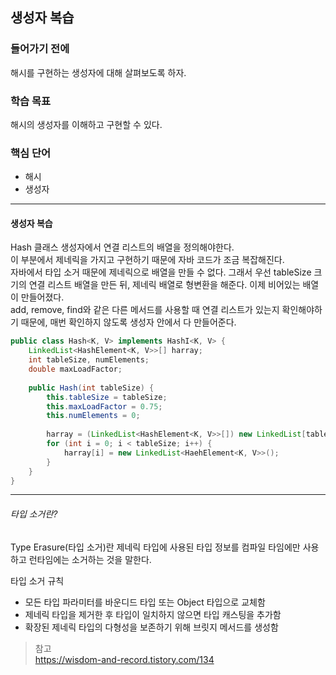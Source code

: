## 생성자 복습

### 들어가기 전에
해시를 구현하는 생성자에 대해 살펴보도록 하자.

### 학습 목표
해시의 생성자를 이해하고 구현할 수 있다.

### 핵심 단어
- 해시
- 생성자

---
#### 생성자 복습
Hash 클래스
생성자에서 연결 리스트의 배열을 정의해야한다.  
이 부분에서 제네릭을 가지고 구현하기 때문에 자바 코드가 조금 복잡해진다.  
자바에서 타입 소거 때문에 제네릭으로 배열을 만들 수 없다. 그래서 우선 tableSize 크기의 연결 리스트 배열을 만든 뒤, 제네릭 배열로 형변환을 해준다. 이제 비어있는 배열이 만들어졌다.  
add, remove, find와 같은 다른 메서드를 사용할 때 연결 리스트가 있는지 확인해야하기 때문에, 매번 확인하지 않도록 생성자 안에서 다 만들어준다.

```java
public class Hash<K, V> implements HashI<K, V> {
    LinkedList<HashElement<K, V>>[] harray;
    int tableSize, numElements;
    double maxLoadFactor;
    
    public Hash(int tableSize) {
        this.tableSize = tableSize;
        this.maxLoadFactor = 0.75;
        this.numElements = 0;
        
        harray = (LinkedList<HashElement<K, V>>[]) new LinkedList[tableSize];
        for (int i = 0; i < tableSize; i++) {
            harray[i] = new LinkedList<HaehElement<K, V>>();
        }
    }
}
```


---
###### 타입 소거란?
Type Erasure(타입 소거)란 제네릭 타입에 사용된 타입 정보를 컴파일 타임에만 사용하고 런타임에는 소거하는 것을 말한다.

타입 소거 규칙
- 모든 타입 파라미터를 바운디드 타입 또는 Object 타입으로 교체함
- 제네릭 타입을 제거한 후 타입이 일치하지 않으면 타입 캐스팅을 추가함
- 확장된 제네릭 타입의 다형성을 보존하기 위해 브릿지 메서드를 생성함

> 참고  
> https://wisdom-and-record.tistory.com/134
